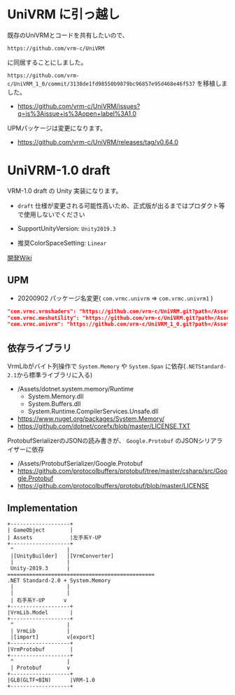 # UniVRM に引っ越し

既存のUniVRMとコードを共有したいので、

`https://github.com/vrm-c/UniVRM`

に同居することにしました。

`https://github.com/vrm-c/UniVRM_1_0/commit/3138de1fd98550b9879bc96857e95d468e46f537` を移植しました。

* https://github.com/vrm-c/UniVRM/issues?q=is%3Aissue+is%3Aopen+label%3A1.0

UPMパッケージは変更になります。

* https://github.com/vrm-c/UniVRM/releases/tag/v0.64.0

# UniVRM-1.0 draft

VRM-1.0 draft の Unity 実装になります。

* `draft` 仕様が変更される可能性高いため、正式版が出るまではプロダクト等で使用しないでください

* SupportUnityVersion: `Unity2019.3`
* 推奨ColorSpaceSetting: `Linear`

[開発Wiki](https://github.com/vrm-c/UniVRM_1_0/wiki)

## UPM

* 20200902 パッケージ名変更( `com.vrmc.univrm` => `com.vrmc.univrm1` )

```json
"com.vrmc.vrmshaders": "https://github.com/vrm-c/UniVRM.git?path=/Assets/VRMShaders#v0.56.0",
"com.vrmc.meshutility": "https://github.com/vrm-c/UniVRM.git?path=/Assets/MeshUtility#v0.59.0",
"com.vrmc.univrm": "https://github.com/vrm-c/UniVRM_1_0.git?path=/Assets/Vrm10#__TAGNAME__", // __TAGNAME__ を適宜置き換え
```

## 依存ライブラリ

VrmLibがバイト列操作で `System.Memory` や `System.Span` に依存(`.NETStandard-2.1`から標準ライブラリに入る)

* /Assets/dotnet.system.memory/Runtime
    * System.Memory.dll
    * System.Buffers.dll
    * System.Runtime.CompilerServices.Unsafe.dll
* https://www.nuget.org/packages/System.Memory/
* https://github.com/dotnet/corefx/blob/master/LICENSE.TXT

ProtobufSerializerのJSONの読み書きが、 `Google.Protobuf` のJSONシリアライザーに依存

* /Assets/ProtobufSerializer/Google.Protobuf 
* https://github.com/protocolbuffers/protobuf/tree/master/csharp/src/Google.Protobuf 
* https://github.com/protocolbuffers/protobuf/blob/master/LICENSE

## Implementation

```
+-------------------+
| GameObject        |
| Assets            |左手系Y-UP
+-------------------+
 ^                 |
 |[UnityBuilder]   |[VrmConverter]
 |                 |
 Unity-2019.3      |
===============================================
.NET Standard-2.0 + System.Memory
 |                 |
 |                 |
 | 右手系Y-UP      v  
+-------------------+
|VrmLib.Model       |
+-------------------+
 ^                 |
 | VrmLib          |
 |[import]         v[export]
+-------------------+
|VrmProtobuf        |
+-------------------+
 ^                 |
 | Protobuf        v
+-------------------+
|GLB(GLTF+BIN)      |VRM-1.0
+-------------------+
```
